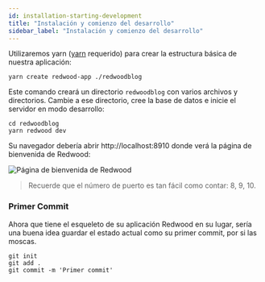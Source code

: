 ```yaml
---
id: installation-starting-development
title: "Instalación y comienzo del desarrollo"
sidebar_label: "Instalación y comienzo del desarrollo"
---
```


Utilizaremos yarn ([yarn](https://yarnpkg.com/en/docs/install) requerido) para crear la estructura básica de nuestra aplicación:

    yarn create redwood-app ./redwoodblog

Este comando creará un directorio `redwoodblog` con varios archivos y directorios. Cambie a ese directorio, cree la base de datos e inicie el servidor en modo desarrollo:

    cd redwoodblog
    yarn redwood dev

Su navegador debería abrir http://localhost:8910 donde verá la página de bienvenida de Redwood:

![Página de bienvenida de Redwood](https://user-images.githubusercontent.com/300/73012647-97a43d00-3dcb-11ea-8554-42df29c36e4a.png)

> Recuerde que el número de puerto es tan fácil como contar: 8, 9, 10.

### Primer Commit

Ahora que tiene el esqueleto de su aplicación Redwood en su lugar, sería una buena idea guardar el estado actual como su primer commit, por si las moscas.

    git init
    git add .
    git commit -m 'Primer commit'

